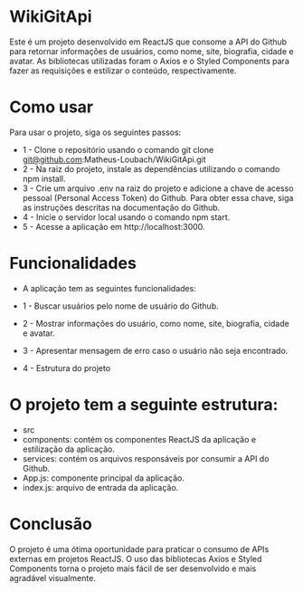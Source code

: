 # WikiGitApi


Este é um projeto desenvolvido em ReactJS que consome a API do Github para retornar informações de usuários, como nome, site, biografia, cidade e avatar. As bibliotecas utilizadas foram o Axios e o Styled Components para fazer as requisições e estilizar o conteúdo, respectivamente.

# Como usar
Para usar o projeto, siga os seguintes passos:

- 1 - Clone o repositório usando o comando git clone git@github.com:Matheus-Loubach/WikiGitApi.git
- 2 - Na raiz do projeto, instale as dependências utilizando o comando npm install.
- 3 - Crie um arquivo .env na raiz do projeto e adicione a chave de acesso pessoal (Personal Access Token) do Github. Para obter essa chave, siga as instruções descritas na documentação do Github.
- 4 - Inicie o servidor local usando o comando npm start.
- 5 - Acesse a aplicação em http://localhost:3000.

# Funcionalidades
- A aplicação tem as seguintes funcionalidades:

- 1 - Buscar usuários pelo nome de usuário do Github.
- 2 - Mostrar informações do usuário, como nome, site, biografia, cidade e avatar.
- 3 - Apresentar mensagem de erro caso o usuário não seja encontrado.
- 4 - Estrutura do projeto

# O projeto tem a seguinte estrutura:

- src
- components: contém os componentes ReactJS da aplicação e estilização da aplicação.
- services: contém os arquivos responsáveis por consumir a API do Github.
- App.js: componente principal da aplicação.
- index.js: arquivo de entrada da aplicação.

# Conclusão
O projeto é uma ótima oportunidade para praticar o consumo de APIs externas em projetos ReactJS. O uso das bibliotecas Axios e Styled Components torna o projeto mais fácil de ser desenvolvido e mais agradável visualmente.
